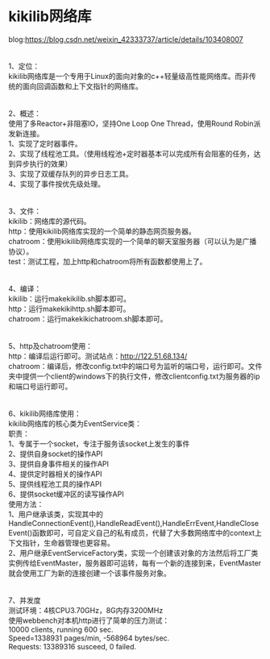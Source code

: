 # kikilib网络库
blog:https://blog.csdn.net/weixin_42333737/article/details/103408007<br>
<br>
<br>
1、定位：<br>
	kikilib网络库是一个专用于Linux的面向对象的c++轻量级高性能网络库。而非传统的面向回调函数和上下文指针的网络库。<br>
<br>
<br>
2、概述：<br>
	使用了多Reactor+非阻塞IO，坚持One Loop One Thread，使用Round Robin派发新连接。<br>
	1、实现了定时器事件。<br>
	2、实现了线程池工具。（使用线程池+定时器基本可以完成所有会阻塞的任务，达到异步执行的效果）<br>
	3、实现了双缓存队列的异步日志工具。<br>
	4、实现了事件按优先级处理。<br>
<br>
<br>
3、文件：<br>
	kikilib：网络库的源代码。<br>
	http：使用kikilib网络库实现的一个简单的静态网页服务器。<br>
	chatroom：使用kikilib网络库实现的一个简单的聊天室服务器（可以认为是广播协议）。<br>
	test：测试工程，加上http和chatroom将所有函数都使用上了。<br>
<br>
<br>
4、编译：<br>
	kikilib：运行makekikilib.sh脚本即可。<br>
	http：运行makekikihttp.sh脚本即可。<br>
	chatroom：运行makekikichatroom.sh脚本即可。<br>
<br>
<br>
5、http及chatroom使用：<br>
	http：编译后运行即可。测试站点：http://122.51.68.134/<br>
	chatroom：编译后，修改config.txt中的端口号为监听的端口号，运行即可。文件夹中提供一个client的windows下的执行文件，修改clientconfig.txt为服务器的ip和端口号运行即可。<br>
<br>
<br>
6、kikilib网络库使用：<br>
	kikilib网络库的核心类为EventService类：<br>
	职责：<br>
	1、专属于一个socket，专注于服务该socket上发生的事件<br>
	2、提供自身socket的操作API<br>
	3、提供自身事件相关的操作API<br>
	4、提供定时器相关的操作API<br>
	5、提供线程池工具的操作API<br>
	6、提供socket缓冲区的读写操作API<br>
	使用方法：<br>
	1、用户继承该类，实现其中的HandleConnectionEvent(),HandleReadEvent(),HandleErrEvent,HandleCloseEvent()函数即可，可自定义自己的私有成员，代替了大多数网络库中的context上下文指针，生命器管理也更容易。<br>
	2、用户继承EventServiceFactory类，实现一个创建该对象的方法然后将工厂类实例传给EventMaster，服务器即可运转，每有一个新的连接到来，EventMaster就会使用工厂为新的连接创建一个该事件服务对象。<br>
<br>
<br>
7、并发度<br>
	测试环境：4核CPU3.70GHz，8G内存3200MHz<br>
	使用webbench对本机http进行了简单的压力测试：<br>
	10000 clients, running 600 sec.<br>
	Speed=1338931 pages/min, -568964 bytes/sec.<br>
	Requests: 13389316 susceed, 0 failed.<br>
